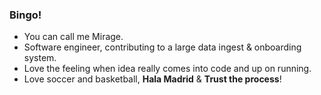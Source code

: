 ### Bingo!

<!--
**yy-zhou/yy-zhou** is a ✨ _special_ ✨ repository because its `README.md` (this file) appears on your GitHub profile.

Here are some ideas to get you started:

- 🔭 I’m currently working on ...
- 🌱 I’m currently learning ...
- 👯 I’m looking to collaborate on ...
- 🤔 I’m looking for help with ...
- 💬 Ask me about ...
- 📫 How to reach me: ...
- 😄 Pronouns: ...
- ⚡ Fun fact: ...
-->

- You can call me Mirage.
- Software engineer, contributing to a large data ingest & onboarding system.
- Love the feeling when idea really comes into code and up on running.
- Love soccer and basketball, **Hala Madrid** & **Trust the process**!
